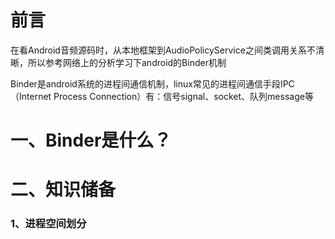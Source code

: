 前言
====
在看Android音频源码时，从本地框架到AudioPolicyService之间类调用关系不清晰，所以参考网络上的分析学习下android的Binder机制

Binder是android系统的进程间通信机制，linux常见的进程间通信手段IPC（Internet Process Connection）有：信号signal、socket、队列message等

一、Binder是什么？
====


二、知识储备
====

### 1、进程空间划分
